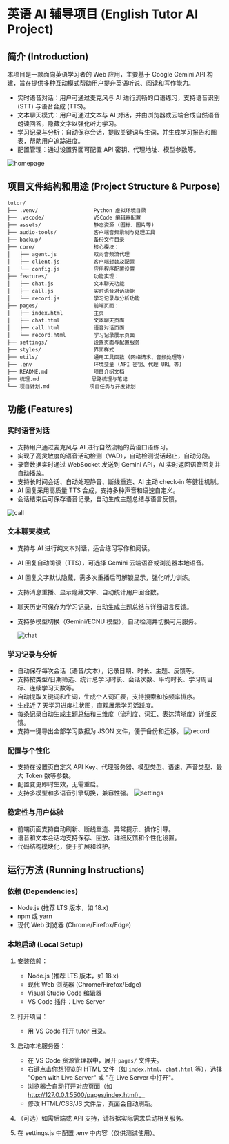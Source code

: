 # 英语 AI 辅导项目 (English Tutor AI Project)

## 简介 (Introduction)

本项目是一款面向英语学习者的 Web 应用，主要基于 Google Gemini API 构建，旨在提供多种互动模式帮助用户提升英语听说、阅读和写作能力。

- 实时语音对话：用户可通过麦克风与 AI 进行流畅的口语练习，支持语音识别 (STT) 与语音合成 (TTS)。
- 文本聊天模式：用户可通过文本与 AI 对话，并由浏览器或云端合成自然语音朗读回答，隐藏文字以强化听力学习。
- 学习记录与分析：自动保存会话，提取关键词与生词，并生成学习报告和图表，帮助用户追踪进度。
- 配置管理：通过设置界面可配置 API 密钥、代理地址、模型参数等。

![homepage](./README.assets/homepage.png)

## 项目文件结构和用途 (Project Structure & Purpose)

```
tutor/
├── .venv/                  Python 虚拟环境目录
├── .vscode/                VSCode 编辑器配置
├── assets/                 静态资源 (图标、图片等)
├── audio-tools/            客户端音频录制与处理工具
├── backup/                 备份文件目录
├── core/                   核心模块：
│   ├── agent.js            双向音频流代理
│   ├── client.js           客户端封装及配置
│   └── config.js           应用程序配置设置
├── features/               功能实现：
│   ├── chat.js             文本聊天功能
│   ├── call.js             实时语音对话功能
│   └── record.js           学习记录与分析功能
├── pages/                  前端页面：
│   ├── index.html          主页
│   ├── chat.html           文本聊天页面
│   ├── call.html           语音对话页面
│   └── record.html         学习记录展示页面
├── settings/               设置页面与配置服务
├── styles/                 界面样式
├── utils/                  通用工具函数 (网络请求、音频处理等)
├── .env                    环境变量 (API 密钥、代理 URL 等)
├── README.md               项目介绍文档
├── 梳理.md                 思路梳理与笔记
└── 项目计划.md             项目任务与开发计划
```

## 功能 (Features)

### 实时语音对话

- 支持用户通过麦克风与 AI 进行自然流畅的英语口语练习。
- 实现了高灵敏度的语音活动检测（VAD），自动检测说话起止，自动分段。
- 录音数据实时通过 WebSocket 发送到 Gemini API，AI 实时返回语音回复并自动播放。
- 支持长时间会话、自动处理静音、断线重连、AI 主动 check-in 等健壮机制。
- AI 回复采用高质量 TTS 合成，支持多种声音和语速自定义。
- 会话结束后可保存语音记录，自动生成主题总结与语言反馈。

![call](./README.assets/call.png)

### 文本聊天模式

- 支持与 AI 进行纯文本对话，适合练习写作和阅读。
- AI 回复自动朗读（TTS），可选择 Gemini 云端语音或浏览器本地语音。
- AI 回复文字默认隐藏，需多次重播后可解锁显示，强化听力训练。
- 支持消息重播、显示隐藏文字、自动统计用户回合数。
- 聊天历史可保存为学习记录，自动生成主题总结与详细语言反馈。
- 支持多模型切换（Gemini/ECNU 模型），自动检测并切换可用服务。

  ![chat](./README.assets/chat.png)

### 学习记录与分析

- 自动保存每次会话（语音/文本），记录日期、时长、主题、反馈等。
- 支持按类型/日期筛选、统计总学习时长、会话次数、平均时长、学习周目标、连续学习天数等。
- 自动提取关键词和生词，生成个人词汇表，支持搜索和按频率排序。
- 生成近 7 天学习进度柱状图，直观展示学习活跃度。
- 每条记录自动生成主题总结和三维度（流利度、词汇、表达清晰度）详细反馈。
- 支持一键导出全部学习数据为 JSON 文件，便于备份和迁移。
  ![record](./README.assets/record.png)

### 配置与个性化

- 支持在设置页自定义 API Key、代理服务器、模型类型、语速、声音类型、最大 Token 数等参数。
- 配置变更即时生效，无需重启。
- 支持多模型和多语音引擎切换，兼容性强。
  ![settings](./README.assets/settings.png)

### 稳定性与用户体验

- 前端页面支持自动刷新、断线重连、异常提示、操作引导。
- 语音和文本会话均支持保存、回放、详细反馈和个性化设置。
- 代码结构模块化，便于扩展和维护。

## 运行方法 (Running Instructions)

### 依赖 (Dependencies)

- Node.js (推荐 LTS 版本，如 18.x)
- npm 或 yarn
- 现代 Web 浏览器 (Chrome/Firefox/Edge)

### 本地启动 (Local Setup)

1. 安装依赖：

   - Node.js (推荐 LTS 版本，如 18.x)
   - 现代 Web 浏览器 (Chrome/Firefox/Edge)
   - Visual Studio Code 编辑器
   - VS Code 插件：Live Server

2. 打开项目：

   - 用 VS Code 打开 tutor 目录。

3. 启动本地服务器：

   - 在 VS Code 资源管理器中，展开 `pages/` 文件夹。
   - 右键点击你想预览的 HTML 文件（如 `index.html`、`chat.html` 等），选择 "Open with Live Server" 或 "在 Live Server 中打开"。
   - 浏览器会自动打开对应页面（如 http://127.0.0.1:5500/pages/index.html）。
   - 修改 HTML/CSS/JS 文件后，页面会自动刷新。

4. （可选）如需后端或 API 支持，请根据实际需求启动相关服务。

5. 在 settings.js 中配置 .env 中内容（仅供测试使用）。
